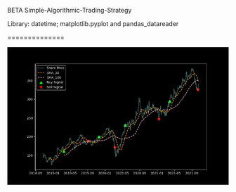 BETA 
Simple-Algorithmic-Trading-Strategy


Library: 
datetime; matplotlib.pyplot and pandas_datareader

==============

![Picture](https://github.com/tdmitri/Simple-Algorithmic-Trading-Strategy/blob/main/Figure_1.png)
